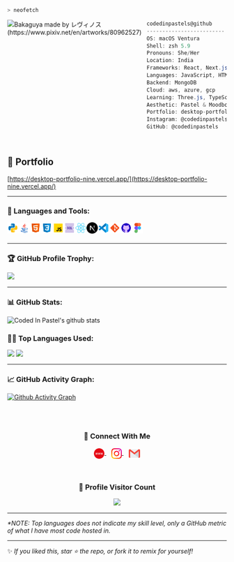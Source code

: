 ```zsh
> neofetch
```

<img align="left" src="https://i.redd.it/h7dae4o0uk461.jpg" alt="Bakaguya made by レヴィノス (https://www.pixiv.net/en/artworks/80962527)" width="320" /> 

```csharp
codedinpastels@github
-------------------------
OS: macOS Ventura
Shell: zsh 5.9
Pronouns: She/Her
Location: India
Frameworks: React, Next.js
Languages: JavaScript, HTML, CSS, Python
Backend: MongoDB
Cloud: aws, azure, gcp
Learning: Three.js, TypeScript
Aesthetic: Pastel & Moodboards
Portfolio: desktop-portfolio-nine.vercel.app
Instagram: @codedinpastels
GitHub: @codedinpastels
```
<br />

## 🌸 Portfolio

[https://desktop-portfolio-nine.vercel.app/](https://desktop-portfolio-nine.vercel.app/)

---
### 🧰 Languages and Tools:

<img align="left" alt="Python" width="26px" src="python.png" />
<img align="left" alt="Java" width="26px" src="java.png" />
<img align="left" alt="HTML5" width="26px" src="html.png" />
<img align="left" alt="CSS3" width="26px" src="css.png" />
<img align="left" alt="JavaScript" width="26px" src="javascript.png" />
<img align="left" alt="SQL" width="26px" src="sql.png" />
<img align="left" alt="React" width="26px" src="https://raw.githubusercontent.com/devicons/devicon/master/icons/react/react-original.svg" />
<img align="left" alt="Next.js" width="26px" src="https://raw.githubusercontent.com/devicons/devicon/master/icons/nextjs/nextjs-original.svg" />
<img align="left" alt="Visual Studio Code" width="26px" src="visual-studio-code.png" />
<img align="left" alt="Git" width="26px" src="git.png" />
<img align="left" alt="GitHub" width="26px" src="github.png" />
<img align="left" alt="Figma" width="26px" src="figma.png" />


<br />
<br />

---

<!-- Profile Trophy -->
### 🏆 GitHub Profile Trophy:
<a href="https://github.com/ryo-ma/github-profile-trophy">
  <img width=800 src="https://github-profile-trophy.vercel.app/?username=codedinpastels&column=8&theme=darkhub&no-frame=true&no-bg=true"/>
</a>

---

<!--   Stats -->
### 📊 GitHub Stats:
![Coded In Pastel's github stats](https://github-readme-stats.vercel.app/api?username=codedinpastels&theme=radical&show_icons=true&count_private=true)
  
<!--   Top Languages -->
### 👨‍💻 Top Languages Used:
![](https://github-profile-summary-cards.vercel.app/api/cards/repos-per-language?username=codedinpastels&theme=radical)
![](https://github-profile-summary-cards.vercel.app/api/cards/most-commit-language?username=codedinpastels&theme=radical)

---

<!--   GitHub stats graph -->
### 📈 GitHub Activity Graph:
[![Github Activity Graph](https://github-readme-activity-graph.vercel.app/graph?username=codedinpastels&theme=radical)](https://github.com/codedinpastels)

<br>
<br>

<!--   Connect -->
<div align="center">
  <h3><b>🌸 Connect With Me</b></h3>
</div>
<p align="center">
<a href="https://desktop-portfolio-nine.vercel.app/" target="_blank">
  <img align="center" alt="Coded In Pastels Portfolio" width="24px" src="https://github.com/SatYu26/SatYu26/blob/master/Assets/www.svg" />
</a> &nbsp;&nbsp;
<a href="https://instagram.com/codedinpastels" target="_blank">
  <img align="center" alt="Coded In Pastels | Instagram" width="24px" src="https://github.com/SatYu26/SatYu26/blob/master/Assets/Instagram.svg" />
</a> &nbsp;&nbsp;
<a href="mailto:codedinpastels@gmail.com" target="_blank">
  <img align="center" alt="Coded In Pastels | Gmail" width="26px" src="https://github.com/SatYu26/SatYu26/blob/master/Assets/Gmail.svg" />
</a>
</p>

<br>

<!-- visitor counter -->
<div align=center>
  <h3><b>📍 Profile Visitor Count</b></h3>
</div>
    
<p align="center" >   
  <img src="https://profile-counter.glitch.me/codedinpastels/count.svg" />  
</p>

---

*\*NOTE: Top languages does not indicate my skill level, only a GitHub metric of what I have most code hosted in.*

---

✨ *If you liked this, star ⭐ the repo, or fork it to remix for yourself!*


